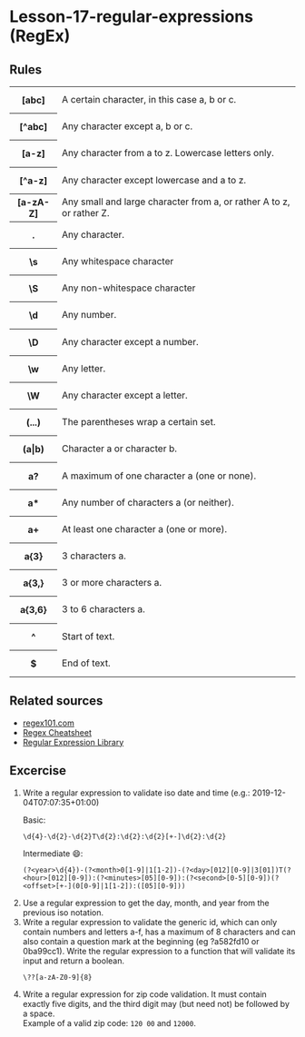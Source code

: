 # Lesson-17-regular-expressions (RegEx)

## Rules
<div align="center">
    <table >
<tr class=""><th class="" style="height: 47.2px;"><span class=""><div >[abc]</div></span></th><td class="" style="height: 47.2px;"><span class=""><div >A certain character, in this case a, b or c.</div></span></td></tr><tr class=""><th class=" " style="height: 47.2px;"><span class=""><div >[^abc]</div></span></th><td class=" " style="height: 47.2px;"><span class=""><div >Any character except a, b or c.</div></span></td></tr><tr class=""><th class=" " style="height: 47.2px;"><span class=""><div >[a-z]</div></span></th><td class=" " style="height: 47.2px;"><span class=""><div >Any character from a to z. Lowercase letters only.</div></span></td></tr><tr class=""><th class=" " style="height: 47.2px;"><span class=""><div >[^a-z]</div></span></th><td class=" " style="height: 47.2px;"><span class=""><div >Any character except lowercase and a to z.</div></span></td></tr><tr class=""><th class=" " style="height: 47.2px;"><span class=""><div >[a-zA-Z]</div></span></th><td class=" " style="height: 47.2px;"><span class=""><div >Any small and large character from a, or rather A to z, or rather Z.</div></span></td></tr><tr class=""><th class=" " style="height: 47.2px;"><span class=""><div >.</div></span></th><td class=" " style="height: 47.2px;"><span class="">Any character.</span></td></tr><tr class=""><th class=" " style="height: 47.2px;"><span class=""><div >\s</div></span></th><td class=" " style="height: 47.2px;"><span class="">Any <span class="" style="color: rgba(0, 0, 0, 0.87);">whitespace character</span></span></td></tr><tr class=""><th class=" " style="height: 47.2px;"><span class=""><div >\S</div></span></th><td class=" " style="height: 47.2px;"><span class="">Any non-<span class="" style="color: rgba(0, 0, 0, 0.87);">whitespace character</span></span></td></tr><tr class=""><th class=" " style="height: 47.2px;"><span class=""><div >\d</div></span></th><td class=" " style="height: 47.2px;"><span class=""><div >Any number.</div></span></td></tr><tr class=""><th class=" " style="height: 47.2px;"><span class=""><div >\D</div></span></th><td class=" " style="height: 47.2px;"><span class=""><div >Any character except a number.</div></span></td></tr><tr class=""><th class=" " style="height: 47.2px;"><span class=""><div >\w</div></span></th><td class=" " style="height: 47.2px;"><span class=""><div >Any letter.</div></span></td></tr><tr class=""><th class=" " style="height: 47.2px;"><span class=""><div >\W</div></span></th><td class=" " style="height: 47.2px;"><span class=""><div >Any character except a letter.</div></span></td></tr><tr class=""><th class=" " style="height: 47.2px;"><span class=""><div >(...)</div></span></th><td class=" " style="height: 47.2px;"><span class=""><div >The parentheses wrap a certain set.</div></span></td></tr><tr class=""><th class=" " style="height: 47.2px;"><span class=""><div >(a|b)</div></span></th><td class=" " style="height: 47.2px;"><span class=""><div >Character a or character b.</div></span></td></tr><tr class=""><th class=" " style="height: 47.2px;"><span class=""><div >a?</div></span></th><td class=" " style="height: 47.2px;"><span class=""><div >A maximum of one character a (one or none).</div></span></td></tr><tr class=""><th class=" " style="height: 47.2px;"><span class=""><div >a*</div></span></th><td class=" " style="height: 47.2px;"><span class=""><div >Any number of characters a (or neither).</div></span></td></tr><tr class=""><th class=" " style="height: 47.2px;"><span class=""><div >a+</div></span></th><td class=" " style="height: 47.2px;"><span class="">At least one character a (one or more).</span></td></tr><tr class=""><th class=" " style="height: 47.2px;"><span class=""><div >a{3}</div></span></th><td class=" " style="height: 47.2px;"><span class=""><div >3 characters a.</div></span></td></tr><tr class=""><th class=" " style="height: 47.2px;"><span class=""><div >a{3,}</div></span></th><td class=" " style="height: 47.2px;"><span class=""><div >3 or more characters a.</div></span></td></tr><tr class=""><th class=" " style="height: 47.2px;"><span class=""><div >a{3,6}</div></span></th><td class=" " style="height: 47.2px;"><span class=""><div >3 to 6 characters a.</div></span></td></tr><tr class=""><th class=" " style="height: 47.2px;"><span class=""><div >^</div></span></th><td class=" " style="height: 47.2px;"><span class=""><div >Start of text.</div></span></td></tr><tr class=""><th class=" " style="height: 47.2px;"><span class=""><div >$</div></span></th><td class=" " style="height: 47.2px;"><span class=""><div >End of text.</div></span></td></tr>
    </table>
    </div>
    
## Related sources

- [regex101.com](https://regex101.com/)
- [Regex Cheatsheet](https://cheatography.com/davechild/cheat-sheets/regular-expressions/pdf)
- [Regular Expression Library](https://regexlib.com/Search.aspx?k=ZIP+codes&c=-1&m=-1&ps=20)


## Excercise
<div class="uu5-common-div uucontentkit-bricks-content"><div class="uu5-common-div uu5-richtext-block uu-richtext-eiserq" id="4d4cb15a288054317b86c005af62c000-inner"><ol class="uu5-bricks-ol"><li class=" uu5-bricks-li"><span class="uu-bricks-j5rkb3">Write a regular expression to validate iso date and time (e.g.: 2019-12-04T07:07:35+01:00)</span></li>

Basic:

`\d{4}-\d{2}-\d{2}T\d{2}:\d{2}:\d{2}[+-]\d{2}:\d{2}`

Intermediate 😄: 

`(?<year>\d{4})-(?<month>0[1-9]|1[1-2])-(?<day>[012][0-9]|3[01])T(?<hour>[012][0-9]):(?<minutes>[05][0-9]):(?<second>[0-5][0-9])(?<offset>[+-](0[0-9]|1[1-2]):([05][0-9]))`
                                                                                                                                                                                                                                                                                                                                                               
<li class=" uu5-bricks-li"><span class="uu-bricks-j5rkb3">Use a regular expression to get the day, month, and year from the previous iso notation.</span></li>


<li class=" uu5-bricks-li"><span class="uu-bricks-j5rkb3">Write a regular expression to validate the generic id, which can only contain numbers and letters a-f, has a maximum of 8 characters and can also contain a question mark at the beginning (eg ?a582fd10 or 0ba99cc1). Write the regular expression to a function that will validate its input and return a boolean.</span></li>

`\??[a-zA-Z0-9]{8}`


<li class=" uu5-bricks-li"><span class="uu-bricks-j5rkb3">Write a regular expression for zip code validation. It must contain exactly five digits, and the third digit may (but need not) be followed by a space.<br>Example of a valid zip code: <code id="dbb384a98d1994435aba6cf77bd382d2-code" class="uu5-bricks-_code uu5-bricks-code">120 00</code> and <code id="6b1939252bb2c44fd9fdbefd7a8e3393-code" class="uu5-bricks-_code uu5-bricks-code">12000</code>.</span></li></ol></div></div>


